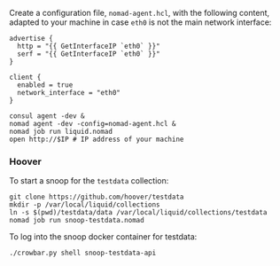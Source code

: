 Create a configuration file, `nomad-agent.hcl`, with the following content,
adapted to your machine in case `eth0` is not the main network interface:

```hcl
advertise {
  http = "{{ GetInterfaceIP `eth0` }}"
  serf = "{{ GetInterfaceIP `eth0` }}"
}

client {
  enabled = true
  network_interface = "eth0"
}
```

```shell
consul agent -dev &
nomad agent -dev -config=nomad-agent.hcl &
nomad job run liquid.nomad
open http://$IP # IP address of your machine
```

### Hoover
To start a snoop for the `testdata` collection:
```shell
git clone https://github.com/hoover/testdata
mkdir -p /var/local/liquid/collections
ln -s $(pwd)/testdata/data /var/local/liquid/collections/testdata
nomad job run snoop-testdata.nomad
```

To log into the snoop docker container for testdata:
```shell
./crowbar.py shell snoop-testdata-api
```
